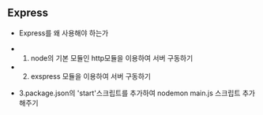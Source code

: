 ## Express 

- Express를 왜 사용해야 하는가

- 1. node의 기본 모듈인 http모듈을 이용하여 서버 구동하기
- 2. exspress 모듈을 이용하여 서버 구동하기
- 3.package.json의 'start'스크립트를 추가하여 nodemon main.js 스크립트 추가해주기